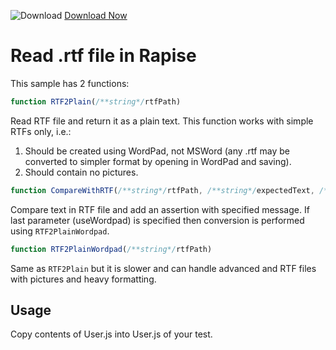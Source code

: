 ![Download](https://github.githubassets.com/images/icons/emoji/unicode/23ec.png?v8) [Download Now](https://inflectra.github.io/DownGit/#/home?url=https://github.com/Inflectra/rapise-samples/tree/master/RTFParse)

# Read .rtf file in Rapise

This sample has 2 functions:

```javascript
function RTF2Plain(/**string*/rtfPath)
```

Read RTF file and return it as a plain text.
This function works with simple RTFs only, i.e.:
1. Should be created using WordPad, not MSWord (any .rtf may be converted to simpler format by opening in WordPad and saving).
2. Should contain no pictures.


```javascript
function CompareWithRTF(/**string*/rtfPath, /**string*/expectedText, /**string*/message, /**boolean*/useWordpad)
```
Compare text in RTF file and add an assertion with specified message. If last parameter (useWordpad) is specified then conversion is performed using `RTF2PlainWordpad`.


```javascript
function RTF2PlainWordpad(/**string*/rtfPath)
```
Same as `RTF2Plain` but it is slower and can handle advanced and RTF files with pictures and heavy formatting.


## Usage

Copy contents of User.js into User.js of your test.
